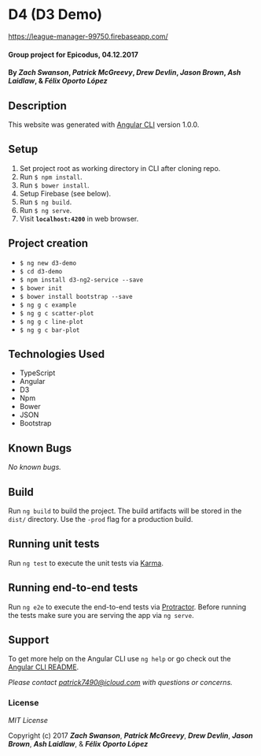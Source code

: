 # D4 (D3 Demo)
https://league-manager-99750.firebaseapp.com/
#### Group project for Epicodus, 04.12.2017

#### By _**Zach Swanson**_, _**Patrick McGreevy**_, _**Drew Devlin**_, _**Jason Brown**_, _**Ash Laidlaw**_, & _**Félix Oporto López**_


## Description

This website was generated with [Angular CLI](https://github.com/angular/angular-cli) version 1.0.0.


## Setup
1. Set project root as working directory in CLI after cloning repo.
2. Run `$ npm install`.
3. Run `$ bower install`.
4. Setup Firebase (see below).
5. Run `$ ng build`.
6. Run `$ ng serve`.
7. Visit **`localhost:4200`**  in web browser.


## Project creation

* `$ ng new d3-demo`
* `$ cd d3-demo`
* `$ npm install d3-ng2-service --save`
* `$ bower init`
* `$ bower install bootstrap --save`
* `$ ng g c example`
* `$ ng g c scatter-plot`
* `$ ng g c line-plot`
* `$ ng g c bar-plot`


## Technologies Used

* TypeScript
* Angular
* D3
* Npm
* Bower
* JSON
* Bootstrap

## Known Bugs

_No known bugs._


## Build

Run `ng build` to build the project. The build artifacts will be stored in the `dist/` directory. Use the `-prod` flag for a production build.

## Running unit tests

Run `ng test` to execute the unit tests via [Karma](https://karma-runner.github.io).

## Running end-to-end tests

Run `ng e2e` to execute the end-to-end tests via [Protractor](http://www.protractortest.org/).
Before running the tests make sure you are serving the app via `ng serve`.


## Support

To get more help on the Angular CLI use `ng help` or go check out the [Angular CLI README](https://github.com/angular/angular-cli/blob/master/README.md).

_Please contact patrick7490@icloud.com with questions or concerns._


### License

*MIT License*

Copyright (c) 2017 _**Zach Swanson**_, _**Patrick McGreevy**_, _**Drew Devlin**_, _**Jason Brown**_, _**Ash Laidlaw**_, & _**Félix Oporto López**_
